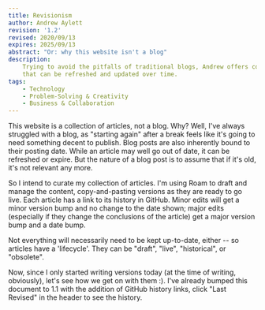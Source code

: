 ```yaml
---
title: Revisionism
author: Andrew Aylett
revision: '1.2'
revised: 2020/09/13
expires: 2025/09/13
abstract: "Or: why this website isn't a blog"
description:
    Trying to avoid the pitfalls of traditional blogs, Andrew offers content
    that can be refreshed and updated over time.
tags:
    - Technology
    - Problem-Solving & Creativity
    - Business & Collaboration
---
```


This website is a collection of articles, not a blog. Why? Well, I've always
struggled with a blog, as "starting again" after a break feels like it's going
to need something decent to publish. Blog posts are also inherently bound to
their posting date. While an article may well go out of date, it can be
refreshed or expire. But the nature of a blog post is to assume that if it's
old, it's not relevant any more.

So I intend to curate my collection of articles. I'm using Roam to draft and
manage the content, copy-and-pasting versions as they are ready to go live. Each
article has a link to its history in GitHub. Minor edits will get a minor
version bump and no change to the date shown; major edits (especially if they
change the conclusions of the article) get a major version bump and a date bump.

Not everything will necessarily need to be kept up-to-date, either -- so articles
have a 'lifecycle'.  They can be "draft", "live", "historical", or "obsolete".

Now, since I only started writing versions today (at the time of writing,
obviously), let's see how we get on with them :). I've already bumped this
document to 1.1 with the addition of GitHub history links, click "Last Revised"
in the header to see the history.
